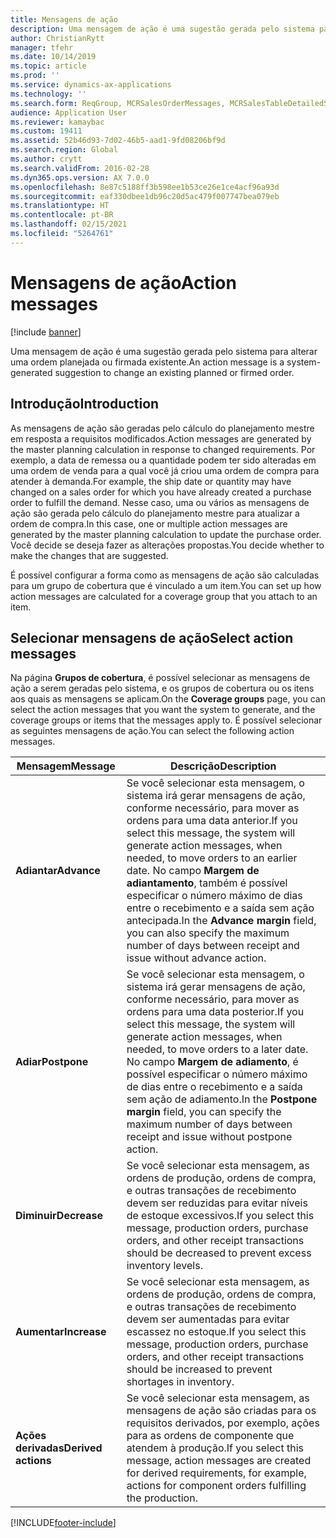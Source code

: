 ```yaml
---
title: Mensagens de ação
description: Uma mensagem de ação é uma sugestão gerada pelo sistema para alterar uma ordem planejada ou firmada existente.
author: ChristianRytt
manager: tfehr
ms.date: 10/14/2019
ms.topic: article
ms.prod: ''
ms.service: dynamics-ax-applications
ms.technology: ''
ms.search.form: ReqGroup, MCRSalesOrderMessages, MCRSalesTableDetailedStatus, TAMItemVendRebateGroup, TAMVendRebate, TAMVendRebateAgreementLineInfoPart, TAMVendRebateGroup, TAMVendRebateTable, TAMVendRebateTrans, ReqTransActionListPage
audience: Application User
ms.reviewer: kamaybac
ms.custom: 19411
ms.assetid: 52b46d93-7d02-46b5-aad1-9fd08206bf9d
ms.search.region: Global
ms.author: crytt
ms.search.validFrom: 2016-02-28
ms.dyn365.ops.version: AX 7.0.0
ms.openlocfilehash: 8e87c5188ff3b598ee1b53ce26e1ce4acf96a93d
ms.sourcegitcommit: eaf330dbee1db96c20d5ac479f007747bea079eb
ms.translationtype: HT
ms.contentlocale: pt-BR
ms.lasthandoff: 02/15/2021
ms.locfileid: "5264761"
---
```

# <a name="action-messages"></a><span data-ttu-id="6d1b9-103">Mensagens de ação</span><span class="sxs-lookup"><span data-stu-id="6d1b9-103">Action messages</span></span>

[!include [banner](../includes/banner.md)]

<span data-ttu-id="6d1b9-104">Uma mensagem de ação é uma sugestão gerada pelo sistema para alterar uma ordem planejada ou firmada existente.</span><span class="sxs-lookup"><span data-stu-id="6d1b9-104">An action message is a system-generated suggestion to change an existing planned or firmed order.</span></span>

## <a name="introduction"></a><span data-ttu-id="6d1b9-105">Introdução</span><span class="sxs-lookup"><span data-stu-id="6d1b9-105">Introduction</span></span>

<span data-ttu-id="6d1b9-106">As mensagens de ação são geradas pelo cálculo do planejamento mestre em resposta a requisitos modificados.</span><span class="sxs-lookup"><span data-stu-id="6d1b9-106">Action messages are generated by the master planning calculation in response to changed requirements.</span></span> <span data-ttu-id="6d1b9-107">Por exemplo, a data de remessa ou a quantidade podem ter sido alteradas em uma ordem de venda para a qual você já criou uma ordem de compra para atender à demanda.</span><span class="sxs-lookup"><span data-stu-id="6d1b9-107">For example, the ship date or quantity may have changed on a sales order for which you have already created a purchase order to fulfill the demand.</span></span> <span data-ttu-id="6d1b9-108">Nesse caso, uma ou vários as mensagens de ação são gerada pelo cálculo do planejamento mestre para atualizar a ordem de compra.</span><span class="sxs-lookup"><span data-stu-id="6d1b9-108">In this case, one or multiple action messages are generated by the master planning calculation to update the purchase order.</span></span> <span data-ttu-id="6d1b9-109">Você decide se deseja fazer as alterações propostas.</span><span class="sxs-lookup"><span data-stu-id="6d1b9-109">You decide whether to make the changes that are suggested.</span></span>

<span data-ttu-id="6d1b9-110">É possível configurar a forma como as mensagens de ação são calculadas para um grupo de cobertura que é vinculado a um item.</span><span class="sxs-lookup"><span data-stu-id="6d1b9-110">You can set up how action messages are calculated for a coverage group that you attach to an item.</span></span>

## <a name="select-action-messages"></a><span data-ttu-id="6d1b9-111">Selecionar mensagens de ação</span><span class="sxs-lookup"><span data-stu-id="6d1b9-111">Select action messages</span></span>

<span data-ttu-id="6d1b9-112">Na página **Grupos de cobertura**, é possível selecionar as mensagens de ação a serem geradas pelo sistema, e os grupos de cobertura ou os itens aos quais as mensagens se aplicam.</span><span class="sxs-lookup"><span data-stu-id="6d1b9-112">On the **Coverage groups** page, you can select the action messages that you want the system to generate, and the coverage groups or items that the messages apply to.</span></span> <span data-ttu-id="6d1b9-113">É possível selecionar as seguintes mensagens de ação.</span><span class="sxs-lookup"><span data-stu-id="6d1b9-113">You can select the following action messages.</span></span>

| <span data-ttu-id="6d1b9-114">Mensagem</span><span class="sxs-lookup"><span data-stu-id="6d1b9-114">Message</span></span>             | <span data-ttu-id="6d1b9-115">Descrição</span><span class="sxs-lookup"><span data-stu-id="6d1b9-115">Description</span></span>                                                                                                                                                                                                                                              |
|---------------------|----------------------------------------------------------------------------------------------------------------------------------------------------------------------------------------------------------------------------------------------------------|
| <span data-ttu-id="6d1b9-116">**Adiantar**</span><span class="sxs-lookup"><span data-stu-id="6d1b9-116">**Advance**</span></span>         | <span data-ttu-id="6d1b9-117">Se você selecionar esta mensagem, o sistema irá gerar mensagens de ação, conforme necessário, para mover as ordens para uma data anterior.</span><span class="sxs-lookup"><span data-stu-id="6d1b9-117">If you select this message, the system will generate action messages, when needed, to move orders to an earlier date.</span></span> <span data-ttu-id="6d1b9-118">No campo **Margem de adiantamento**, também é possível especificar o número máximo de dias entre o recebimento e a saída sem ação antecipada.</span><span class="sxs-lookup"><span data-stu-id="6d1b9-118">In the **Advance margin** field, you can also specify the maximum number of days between receipt and issue without advance action.</span></span> |
| <span data-ttu-id="6d1b9-119">**Adiar**</span><span class="sxs-lookup"><span data-stu-id="6d1b9-119">**Postpone**</span></span>        | <span data-ttu-id="6d1b9-120">Se você selecionar esta mensagem, o sistema irá gerar mensagens de ação, conforme necessário, para mover as ordens para uma data posterior.</span><span class="sxs-lookup"><span data-stu-id="6d1b9-120">If you select this message, the system will generate action messages, when needed, to move orders to a later date.</span></span> <span data-ttu-id="6d1b9-121">No campo **Margem de adiamento**, é possível especificar o número máximo de dias entre o recebimento e a saída sem ação de adiamento.</span><span class="sxs-lookup"><span data-stu-id="6d1b9-121">In the **Postpone margin** field, you can specify the maximum number of days between receipt and issue without postpone action.</span></span>       |
| <span data-ttu-id="6d1b9-122">**Diminuir**</span><span class="sxs-lookup"><span data-stu-id="6d1b9-122">**Decrease**</span></span>        | <span data-ttu-id="6d1b9-123">Se você selecionar esta mensagem, as ordens de produção, ordens de compra, e outras transações de recebimento devem ser reduzidas para evitar níveis de estoque excessivos.</span><span class="sxs-lookup"><span data-stu-id="6d1b9-123">If you select this message, production orders, purchase orders, and other receipt transactions should be decreased to prevent excess inventory levels.</span></span>                                                                                                   |
| <span data-ttu-id="6d1b9-124">**Aumentar**</span><span class="sxs-lookup"><span data-stu-id="6d1b9-124">**Increase**</span></span>        | <span data-ttu-id="6d1b9-125">Se você selecionar esta mensagem, as ordens de produção, ordens de compra, e outras transações de recebimento devem ser aumentadas para evitar escassez no estoque.</span><span class="sxs-lookup"><span data-stu-id="6d1b9-125">If you select this message, production orders, purchase orders, and other receipt transactions should be increased to prevent shortages in inventory.</span></span>                                                                                                    |
| <span data-ttu-id="6d1b9-126">**Ações derivadas**</span><span class="sxs-lookup"><span data-stu-id="6d1b9-126">**Derived actions**</span></span> | <span data-ttu-id="6d1b9-127">Se você selecionar esta mensagem, as mensagens de ação são criadas para os requisitos derivados, por exemplo, ações para as ordens de componente que atendem à produção.</span><span class="sxs-lookup"><span data-stu-id="6d1b9-127">If you select this message, action messages are created for derived requirements, for example, actions for component orders fulfilling the production.</span></span>                                                                                                   |







[!INCLUDE[footer-include](../../includes/footer-banner.md)]